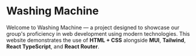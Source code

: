 # Washing Machine
Welcome to Washing Machine — a project designed to showcase our group's proficiency in web development using modern technologies. This website demonstrates the use of **HTML + CSS** alongside **MUI**, **Tailwind**, **React TypeScript**, and **React Router**.
